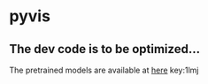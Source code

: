 # pyvis
## The dev code is to be optimized...
The pretrained models are available at [here](https://pan.baidu.com/s/1XNBSriJrLGek8rto6ODH-Q)
key:1lmj


